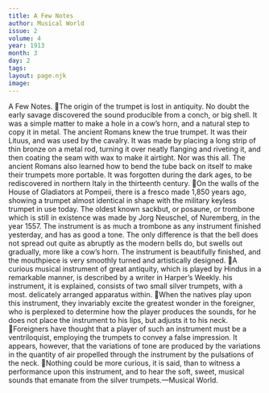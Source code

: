 ```yaml
---
title: A Few Notes
author: Musical World
issue: 2
volume: 4
year: 1913
month: 3
day: 2
tags:
layout: page.njk
image:
---
```

A Few Notes. The origin of the trumpet is lost in antiquity. No doubt the early savage discovered the sound producible from a conch, or big shell. It was a simple matter to make a hole in a cow’s horn, and a natural step to copy it in metal. The ancient Romans knew the true trumpet. It was their Lituus, and was used by the cavalry. It was made by placing a long strip of thin bronze on a metal rod, turning it over neatly flanging and riveting it, and then coating the seam with wax to make it airtight. Nor was this all. The ancient Romans also learned how to bend the tube back on itself to make their trumpets more portable. It was forgotten during the dark ages, to be rediscovered in northern Italy in the thirteenth century. On the walls of the House of Gladiators at Pompeii, there is a fresco made 1,850 years ago, showing a trumpet almost identical in shape with the military keyless trumpet in use today. The oldest known sackbut, or posaune, or trombone which is still in existence was made by Jorg Neuschel, of Nuremberg, in the year 1557. The instrument is as much a trombone as any instrument finished yesterday, and has as good a tone. The only difference is that the bell does not spread out quite as abruptly as the modern bells do, but swells out gradually, more like a cow’s horn. The instrument is beautifully finished, and the mouthpiece is very smoothly turned and artistically designed. A curious musical instrument of great antiquity, which is played by Hindus in a remarkable manner, is described by a writer in Harper’s Weekly. his instrument, it is explained, consists of two small silver trumpets, with a most. delicately arranged apparatus within. When the natives play upon this instrument, they invariably excite the greatest wonder in the foreigner, who is perplexed to determine how the player produces the sounds, for he does not place the instrument to his lips, but adjusts it to his neck. Foreigners have thought that a player of such an instrument must be a ventriloquist, employing the trumpets to convey a false impression. It appears, however, that the variations of tone are produced by the variations in the quantity of air propelled through the instrument by the pulsations of the neck. Nothing could be more curious, it is said, than to witness a performance upon this instrument, and to hear the soft, sweet, musical sounds that emanate from the silver trumpets.—Musical World.
